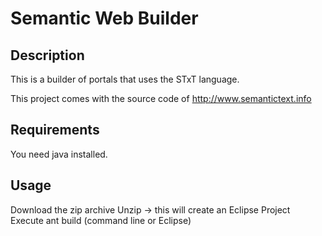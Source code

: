 # Semantic Web Builder

## Description

This is a builder of portals that uses the STxT language.

This project comes with the source code of http://www.semantictext.info

## Requirements

You need java installed.

## Usage

Download the zip archive
Unzip -> this will create an Eclipse Project
Execute ant build (command line or Eclipse)
